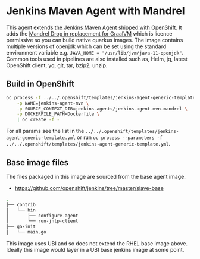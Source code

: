 # Jenkins Maven Agent with Mandrel

This agent extends [the Jenkins Maven Agent shipped with OpenShift](quay.io/openshift/origin-jenkins-agent-maven:latest). It adds the [Mandrel Drop in replacement for GraalVM](https://github.com/graalvm/mandrel/) which is licence permissive so you can build native quarkus images. The image contains multiple versions of openjdk which can be set using the standard environment variable e.g. `JAVA_HOME = "/usr/lib/jvm/java-11-openjdk"`. Common tools used in pipelines are also installed such as, Helm, jq, latest OpenShift client, yq, git, tar, bzip2, unzip.

## Build in OpenShift
```bash
oc process -f ../../.openshift/templates/jenkins-agent-generic-template.yml \
    -p NAME=jenkins-agent-mvn \
    -p SOURCE_CONTEXT_DIR=jenkins-agents/jenkins-agent-mvn-mandrel \
    -p DOCKERFILE_PATH=Dockerfile \
    | oc create -f -
```
For all params see the list in the `../../.openshift/templates/jenkins-agent-generic-template.yml` or run `oc process --parameters -f ../../.openshift/templates/jenkins-agent-generic-template.yml`.

## Base image files

The files packaged in this image are sourced from the base agent image.
- https://github.com/openshift/jenkins/tree/master/slave-base

```bash
.
├── contrib
│   └── bin
│       ├── configure-agent
│       └── run-jnlp-client
├── go-init
│   └── main.go
```

This image uses UBI and so does not extend the RHEL base image above. Ideally this image would layer in a UBI base jenkins image at some point.
 